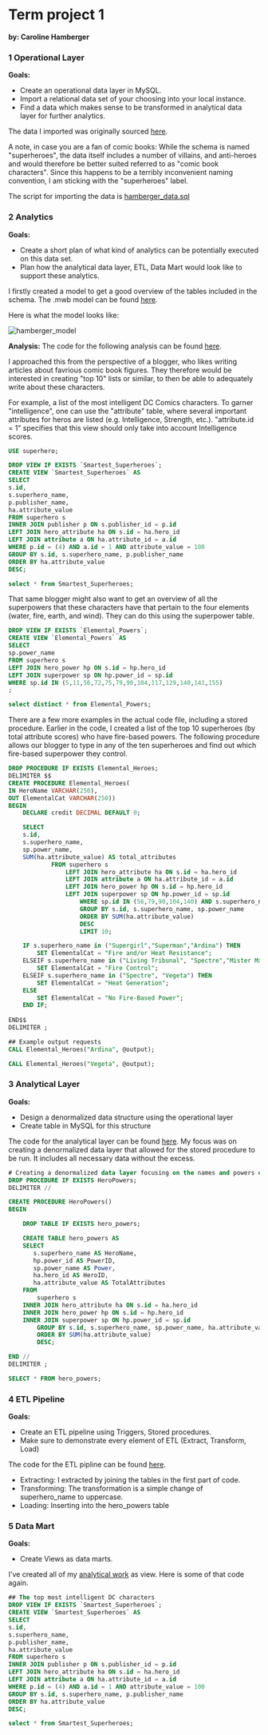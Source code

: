 # Term project 1
**by: Caroline Hamberger**

### 1 Operational Layer

**Goals:**
- Create an operational data layer in MySQL. 
- Import a relational data set of your choosing into your local instance. 
- Find a data which makes sense to be transformed in analytical data layer for further analytics.

The data I imported was originally sourced [here](https://github.com/bbrumm/databasestar/tree/main/sample_databases/sample_db_superheroes/mysql).

A note, in case you are a fan of comic books: While the schema is named "superheroes", the data itself includes a number of villains, and anti-heroes and would therefore be better suited referred to as "comic book characters". Since this happens to be a terribly inconvenient naming convention, I am sticking with the "superheroes" label.

The script for importing the data is [hamberger_data.sql](https://github.com/Caroline-Hamberger/data-engineering-1/blob/main/term1/hamberger_data.sql)

### 2 Analytics

**Goals:**
- Create a short plan of what kind of analytics can be potentially executed on this data set. 
- Plan how the analytical data layer, ETL, Data Mart would look like to support these analytics.

I firstly created a model to get a good overview of the tables included in the schema.
The .mwb model can be found [here](https://github.com/Caroline-Hamberger/data-engineering-1/blob/main/term1/hamberger_model.mwb).

Here is what the model looks like:

![hamberger_model](https://github.com/Caroline-Hamberger/data-engineering-1/blob/main/term1/hamberger_model.png)

**Analysis:**
The code for the following analysis can be found [here](https://github.com/Caroline-Hamberger/data-engineering-1/blob/main/term1/hamberger_analytics.sql).

I approached this from the perspective of a blogger, who likes writing articles about favrious comic book figures. They therefore would be interested in creating "top 10" lists or similar, to then be able to adequately write about these characters.

For example, a list of the most intelligent DC Comics characters. To garner "intelligence", one can use the "attribute" table, where several important attributes for heros are listed (e.g. Intelligence, Strength, etc.). "attribute.id = 1" specifies that this view should only take into account Intelligence scores.

``` sql
USE superhero;

DROP VIEW IF EXISTS `Smartest_Superheroes`;
CREATE VIEW `Smartest_Superheroes` AS
SELECT
s.id,
s.superhero_name,
p.publisher_name,
ha.attribute_value
FROM superhero s
INNER JOIN publisher p ON s.publisher_id = p.id
LEFT JOIN hero_attribute ha ON s.id = ha.hero_id
LEFT JOIN attribute a ON ha.attribute_id = a.id
WHERE p.id = (4) AND a.id = 1 AND attribute_value = 100
GROUP BY s.id, s.superhero_name, p.publisher_name
ORDER BY ha.attribute_value
DESC;

select * from Smartest_Superheroes;
```

That same blogger might also want to get an overview of all the superpowers that these characters have that pertain to the four elements (water, fire, earth, and wind). They can do this using the superpower table.

``` sql
DROP VIEW IF EXISTS `Elemental_Powers`;
CREATE VIEW `Elemental_Powers` AS
SELECT
sp.power_name
FROM superhero s
LEFT JOIN hero_power hp ON s.id = hp.hero_id
LEFT JOIN superpower sp ON hp.power_id = sp.id
WHERE sp.id IN (5,11,56,72,75,79,90,104,117,129,140,141,155)
;

select distinct * from Elemental_Powers;
```


There are a few more examples in the actual code file, including a stored procedure. Earlier in the code, I created a list of the top 10 superheroes (by total attribute scores) who have fire-based powers. The following procedure allows our blogger to type in any of the ten superheroes and find out which fire-based superpower they control.

```sql
DROP PROCEDURE IF EXISTS Elemental_Heroes;
DELIMITER $$
CREATE PROCEDURE Elemental_Heroes(
IN HeroName VARCHAR(250),
OUT ElementalCat VARCHAR(250))
BEGIN
	DECLARE credit DECIMAL DEFAULT 0;

	SELECT 
	s.id,
	s.superhero_name,
	sp.power_name,
	SUM(ha.attribute_value) AS total_attributes
			FROM superhero s
				LEFT JOIN hero_attribute ha ON s.id = ha.hero_id
				LEFT JOIN attribute a ON ha.attribute_id = a.id
				LEFT JOIN hero_power hp ON s.id = hp.hero_id
				LEFT JOIN superpower sp ON hp.power_id = sp.id
					WHERE sp.id IN (56,79,90,104,140) AND s.superhero_name = HeroName
					GROUP BY s.id, s.superhero_name, sp.power_name
					ORDER BY SUM(ha.attribute_value)
					DESC
					LIMIT 10;

	IF s.superhero_name in ("Supergirl","Superman","Ardina") THEN
		SET ElementalCat = "Fire and/or Heat Resistance";
	ELSEIF s.superhero_name in ("Living Tribunal", "Spectre","Mister Mxyzptlk", "Vegeta") THEN
		SET ElementalCat = "Fire Control";
	ELSEIF s.superhero_name in ("Spectre", "Vegeta") THEN
		SET ElementalCat = "Heat Generation";
	ELSE
		SET ElementalCat = "No Fire-Based Power";
	END IF;
    
END$$
DELIMITER ;

## Example output requests
CALL Elemental_Heroes("Ardina", @output);

CALL Elemental_Heroes("Vegeta", @output);
```

### 3 Analytical Layer

**Goals:**
- Design a denormalized data structure using the operational layer
- Create table in MySQL for this structure

The code for the analytical layer can be found [here](https://github.com/Caroline-Hamberger/data-engineering-1/blob/main/term1/hamberger_analytical_layer.sql).
My focus was on creating a denormalized data layer that allowed for the stored procedure to be run. It includes all necessary data without the excess.

``` sql
# Creating a denormalized data layer focusing on the names and powers of superheroes
DROP PROCEDURE IF EXISTS HeroPowers;
DELIMITER //

CREATE PROCEDURE HeroPowers()
BEGIN

	DROP TABLE IF EXISTS hero_powers;

	CREATE TABLE hero_powers AS
	SELECT  
	   s.superhero_name AS HeroName, 
	   hp.power_id AS PowerID, 
	   sp.power_name AS Power,
	   ha.hero_id AS HeroID,
	   ha.attribute_value AS TotalAttributes
	FROM
		superhero s
	INNER JOIN hero_attribute ha ON s.id = ha.hero_id
	INNER JOIN hero_power hp ON s.id = hp.hero_id
	INNER JOIN superpower sp ON hp.power_id = sp.id
		GROUP BY s.id, s.superhero_name, sp.power_name, ha.attribute_value
		ORDER BY SUM(ha.attribute_value)
		DESC;

END //
DELIMITER ;

SELECT * FROM hero_powers;
```

### 4 ETL Pipeline

**Goals:**
- Create an ETL pipeline using Triggers, Stored procedures. 
- Make sure to demonstrate every element of ETL (Extract, Transform, Load)

The code for the ETL pipline can be found [here](https://github.com/Caroline-Hamberger/data-engineering-1/blob/main/term1/hamberger_etl.sql).

- Extracting: I extracted by joining the tables in the first part of code.
- Transforming: The transformation is a simple change of superhero_name to uppercase.
- Loading: Inserting into the hero_powers table


### 5 Data Mart

**Goals:**
- Create Views as data marts.

I've created all of my [analytical work](https://github.com/Caroline-Hamberger/data-engineering-1/blob/main/term1/hamberger_analytics.sql) as view. Here is some of that code again.

``` sql
## The top most intelligent DC characters
DROP VIEW IF EXISTS `Smartest_Superheroes`;
CREATE VIEW `Smartest_Superheroes` AS
SELECT
s.id,
s.superhero_name,
p.publisher_name,
ha.attribute_value
FROM superhero s
INNER JOIN publisher p ON s.publisher_id = p.id
LEFT JOIN hero_attribute ha ON s.id = ha.hero_id
LEFT JOIN attribute a ON ha.attribute_id = a.id
WHERE p.id = (4) AND a.id = 1 AND attribute_value = 100
GROUP BY s.id, s.superhero_name, p.publisher_name
ORDER BY ha.attribute_value
DESC;

select * from Smartest_Superheroes;
```
